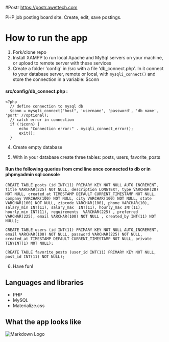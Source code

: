 #Postr
https://postr.awettech.com

PHP job posting board site. Create, edit, save postings.

# How to run the app
1. Fork/clone repo
2. Install XAMPP to run local Apache and MySql servers on your machine, or upload to remote server with these services
3. Create a folder 'config' in /src with a file 'db_connect.php'. In it connect to your database server, remote or local, with `mysqli_connect()` and store the connection in a variable: $conn

#### src/config/db_connect.php :
```
<?php
  // define connection to mysql db
  $conn = mysqli_connect("host", 'username', 'password', 'db name', 'port' //optional);
  // catch error in connection
  if (!$conn) {
      echo "Connection error:" . mysqli_connect_error();
      exit();
  }

```
4. Create empty database

5. With in your database create three tables: posts, users, favorite_posts
 #### Run the following queries from cmd line once connected to db or in phpmyadmin sql console
 ```
 CREATE TABLE posts (id INT(11) PRIMARY KEY NOT NULL AUTO_INCREMENT, title VARCHAR(225) NOT NULL, description LONGTEXT, type VARCHAR(20) NOT NULL, created_at TIMESTAMP DEFAULT CURRENT_TIMESTAMP NOT NULL, company VARCHAR(100) NOT NULL, city VARCHAR(100) NOT NULL, state VARCHAR(100) NOT NULL, zipcode VARCHAR(100), phone VARCHAR(10), salary_min INT(11), salary_max  INT(11), hourly_max INT(11), hourly_min INT(11), requirements  VARCHAR(225) , preferred  VARCHAR(225), email VARCHAR(100) NOT NULL , created_by INT(11) NOT NULL);

 CREATE TABLE users (id INT(11) PRIMARY KEY NOT NULL AUTO_INCREMENT, email VARCHAR(100) NOT NULL, password VARCHAR(225) NOT NULL, created_at TIMESTAMP DEFAULT CURRENT_TIMESTAMP NOT NULL, private TINYINT(1) NOT NULL);

 CREATE TABLE favorite_posts (user_id INT(11) PRIMARY KEY NOT NULL, post_id INT(11) NOT NULL);
  ```
6. Have fun!

## Languages and libraries
* PHP 
* MySQL
* Materialize.css


## What the app looks like
![Markdown Logo](https://i.imgur.com/tPgpEG7.gifv)
